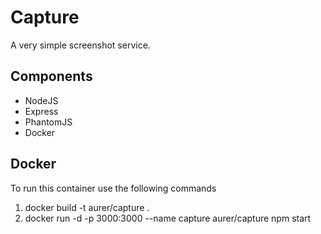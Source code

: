 # Capture

A very simple screenshot service.

## Components

* NodeJS
* Express
* PhantomJS
* Docker

## Docker

To run this container use the following commands

1. docker build -t aurer/capture .
2. docker run -d -p 3000:3000 --name capture aurer/capture npm start
